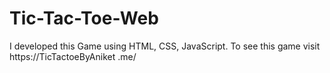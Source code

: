 # Tic-Tac-Toe-Web
I developed this Game using HTML, CSS, JavaScript. To see this game visit https://TicTactoeByAniket .me/
